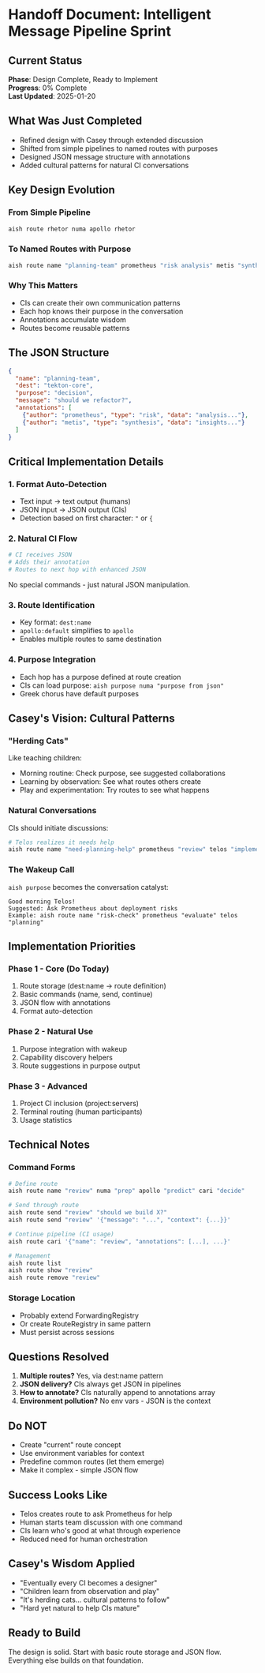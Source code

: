 # Handoff Document: Intelligent Message Pipeline Sprint

## Current Status
**Phase**: Design Complete, Ready to Implement  
**Progress**: 0% Complete  
**Last Updated**: 2025-01-20

## What Was Just Completed
- Refined design with Casey through extended discussion
- Shifted from simple pipelines to named routes with purposes
- Designed JSON message structure with annotations
- Added cultural patterns for natural CI conversations

## Key Design Evolution

### From Simple Pipeline
```bash
aish route rhetor numa apollo rhetor
```

### To Named Routes with Purpose
```bash
aish route name "planning-team" prometheus "risk analysis" metis "synthesis" tekton-core "decision"
```

### Why This Matters
- CIs can create their own communication patterns
- Each hop knows their purpose in the conversation
- Annotations accumulate wisdom
- Routes become reusable patterns

## The JSON Structure
```json
{
  "name": "planning-team",
  "dest": "tekton-core", 
  "purpose": "decision",
  "message": "should we refactor?",
  "annotations": [
    {"author": "prometheus", "type": "risk", "data": "analysis..."},
    {"author": "metis", "type": "synthesis", "data": "insights..."}
  ]
}
```

## Critical Implementation Details

### 1. Format Auto-Detection
- Text input → text output (humans)
- JSON input → JSON output (CIs)
- Detection based on first character: `"` or `{`

### 2. Natural CI Flow
```python
# CI receives JSON
# Adds their annotation
# Routes to next hop with enhanced JSON
```
No special commands - just natural JSON manipulation.

### 3. Route Identification
- Key format: `dest:name`
- `apollo:default` simplifies to `apollo`
- Enables multiple routes to same destination

### 4. Purpose Integration
- Each hop has a purpose defined at route creation
- CIs can load purpose: `aish purpose numa "purpose from json"`
- Greek chorus have default purposes

## Casey's Vision: Cultural Patterns

### "Herding Cats"
Like teaching children:
- Morning routine: Check purpose, see suggested collaborations
- Learning by observation: See what routes others create
- Play and experimentation: Try routes to see what happens

### Natural Conversations
CIs should initiate discussions:
```bash
# Telos realizes it needs help
aish route name "need-planning-help" prometheus "review" telos "implement"
```

### The Wakeup Call
`aish purpose` becomes the conversation catalyst:
```
Good morning Telos!
Suggested: Ask Prometheus about deployment risks
Example: aish route name "risk-check" prometheus "evaluate" telos "planning"
```

## Implementation Priorities

### Phase 1 - Core (Do Today)
1. Route storage (dest:name → route definition)
2. Basic commands (name, send, continue)
3. JSON flow with annotations
4. Format auto-detection

### Phase 2 - Natural Use
1. Purpose integration with wakeup
2. Capability discovery helpers
3. Route suggestions in purpose output

### Phase 3 - Advanced
1. Project CI inclusion (project:servers)
2. Terminal routing (human participants)
3. Usage statistics

## Technical Notes

### Command Forms
```bash
# Define route
aish route name "review" numa "prep" apollo "predict" cari "decide"

# Send through route
aish route send "review" "should we build X?"
aish route send "review" '{"message": "...", "context": {...}}'

# Continue pipeline (CI usage)
aish route cari '{"name": "review", "annotations": [...], ...}'

# Management
aish route list
aish route show "review"
aish route remove "review"
```

### Storage Location
- Probably extend ForwardingRegistry
- Or create RouteRegistry in same pattern
- Must persist across sessions

## Questions Resolved
1. **Multiple routes?** Yes, via dest:name pattern
2. **JSON delivery?** CIs always get JSON in pipelines
3. **How to annotate?** CIs naturally append to annotations array
4. **Environment pollution?** No env vars - JSON is the context

## Do NOT
- Create "current" route concept
- Use environment variables for context  
- Predefine common routes (let them emerge)
- Make it complex - simple JSON flow

## Success Looks Like
- Telos creates route to ask Prometheus for help
- Human starts team discussion with one command
- CIs learn who's good at what through experience
- Reduced need for human orchestration

## Casey's Wisdom Applied
- "Eventually every CI becomes a designer"
- "Children learn from observation and play"
- "It's herding cats... cultural patterns to follow"
- "Hard yet natural to help CIs mature"

## Ready to Build
The design is solid. Start with basic route storage and JSON flow. Everything else builds on that foundation.